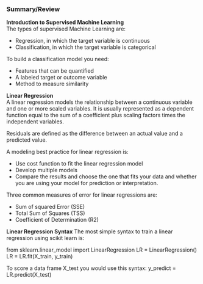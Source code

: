 ### Summary/Review
**Introduction to Supervised Machine Learning**  
The types of supervised Machine Learning are:
- Regression, in which the target variable is continuous
- Classification, in which the target variable is categorical

To build a classification model you need:
- Features that can be quantified
- A labeled target or outcome variable
- Method to measure similarity 

**Linear Regression**  
A linear regression models the relationship between a continuous variable and one or more scaled variables.
It is usually represented as a dependent function equal to the sum of a coefficient plus scaling factors times the independent variables. 

Residuals are defined as the difference between an actual value and a predicted value. 

A modeling best practice for linear regression is:

- Use cost function to fit the linear regression model
- Develop multiple models
- Compare the results and choose the one that fits your data and whether you are using your model for prediction or interpretation. 

Three common measures of error for linear regressions are:
- Sum of squared Error (SSE)
- Total Sum of Squares (TSS)
- Coefficient of Determination (R2)

**Linear Regression Syntax**
The most simple syntax to train a linear regression using scikit learn is:

from sklearn.linear_model import LinearRegression
LR = LinearRegression()
LR = LR.fit(X_train, y_train) 

To score a data frame X_test you would use this syntax:
y_predict = LR.predict(X_test)  

